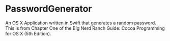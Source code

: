 # PasswordGenerator
An OS X Application written in Swift that generates a random password. This is from Chapter One of the Big Nerd Ranch Guide: Cocoa Programming for OS X (5th Edition).
